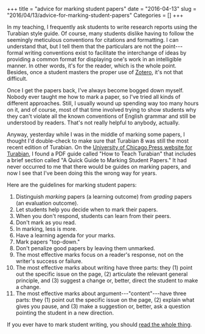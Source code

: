 +++
title = "advice for marking student papers"
date = "2016-04-13"
slug = "2016/04/13/advice-for-marking-student-papers"
Categories = []
+++

[turabian-site]: http://www.press.uchicago.edu/books/turabian/manual/index.html
[marking-guide]: http://www.press.uchicago.edu/books/turabian/turabian_instructor_guide.pdf

In my teaching, I frequently ask students to write research reports using the Turabian style guide. Of course, many students dislike having to follow the seemingly meticulous conventions for citations and formatting. I can understand that, but I tell them that the particulars are not the point---formal writing conventions exist to facilitate the interchange of ideas by providing a common format for displaying one's work in an intelligible manner. In other words, it's for the reader, which is the whole point. Besides, once a student masters the proper use of [Zotero](http://www.zotero.org/), it's not that difficult.

Once I get the papers back, I've always become bogged down myself. Nobody ever taught me how to mark a paper, so I've tried all kinds of different approaches. Still, I usually wound up spending way too many hours on it, and of course, most of that time involved trying to show students why they can't violate all the known conventions of English grammar and still be understood by readers. That's not really helpful to anybody, actually.

Anyway, yesterday while I was in the middle of marking some papers, I thought I'd double-check to make sure that Turabian 8 was still the most recent edition of Turabian. On the [University of Chicago Press website for Turabian][turabian-site], I found a PDF guide called "How to Teach Turabian" that includes a brief section called "A Quick Guide to Marking Student Papers." It had never occurred to me that there would be guides on marking papers, and now I see that I've been doing this the wrong way for years.

Here are the guidelines for marking student papers:

1. Distinguish *marking* papers (a learning outcome) from *grading* papers (an evaluation outcome).
2. Let students help you decide when to mark their papers.
3. When you don't respond, students can learn from their peers. 
4. Don't mark as you read.
5. In marking, less is more.
6. Have a learning agenda for your marks. 
7. Mark papers "top-down."
8. Don't penalize good papers by leaving them unmarked. 
9. The most effective marks focus on a reader's response, not on the writer's success or failure.
10. The most effective marks about writing have three parts: they (1) point out the specific issue on the page, (2) articulate the relevant general principle, and (3) suggest a change or, better, direct the student to make a change.
11. The most effective marks about argument---"content"---have three parts: they (1) point out the specific issue on the page, (2) explain what gives you pause, and (3) make a suggestion or, better, ask a question pointing the student in a new direction.

If you ever have to mark student writing, you should [read the whole thing][marking-guide].
